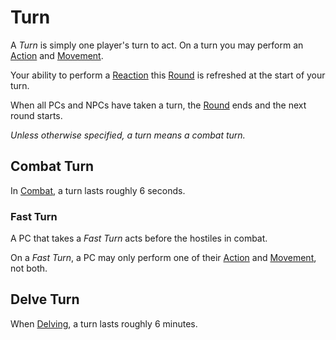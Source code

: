 # Turn

A *Turn* is simply one player's turn to act. On a turn you may perform an [Action](Action.md) and [Movement](../Combat/Movement.md).

Your ability to perform a [Reaction](../Combat/Reaction.md) this [Round](Round.md) is refreshed at the start of your turn.

When all PCs and NPCs have taken a turn, the [Round](Round.md) ends and the next round starts.

*Unless otherwise specified, a turn means a combat turn.*

## Combat Turn

In [Combat](../Combat/Combat.md), a turn lasts roughly 6 seconds.

### Fast Turn

A PC that takes a *Fast Turn* acts before the hostiles in combat.

On a *Fast Turn*, a PC may only perform one of their [Action](Action.md) and [Movement](../Combat/Movement.md), not both.

## Delve Turn

When [Delving](../Exploration/Delving.md), a turn lasts roughly 6 minutes.
